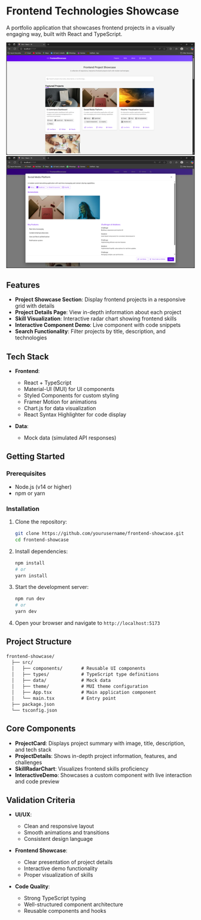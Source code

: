 # Frontend Technologies Showcase

A portfolio application that showcases frontend projects in a visually engaging way, built with React and TypeScript.

![Project Demo Screenshot 1](image.png)
![Project Demo Screenshot 2](image-1.png)

## Features

- **Project Showcase Section**: Display frontend projects in a responsive grid with details
- **Project Details Page**: View in-depth information about each project
- **Skill Visualization**: Interactive radar chart showing frontend skills
- **Interactive Component Demo**: Live component with code snippets
- **Search Functionality**: Filter projects by title, description, and technologies

## Tech Stack

- **Frontend**:

  - React + TypeScript
  - Material-UI (MUI) for UI components
  - Styled Components for custom styling
  - Framer Motion for animations
  - Chart.js for data visualization
  - React Syntax Highlighter for code display

- **Data**:
  - Mock data (simulated API responses)

## Getting Started

### Prerequisites

- Node.js (v14 or higher)
- npm or yarn

### Installation

1. Clone the repository:

   ```bash
   git clone https://github.com/yourusername/frontend-showcase.git
   cd frontend-showcase
   ```

2. Install dependencies:

   ```bash
   npm install
   # or
   yarn install
   ```

3. Start the development server:

   ```bash
   npm run dev
   # or
   yarn dev
   ```

4. Open your browser and navigate to `http://localhost:5173`

## Project Structure

```
frontend-showcase/
  ├── src/
  │   ├── components/       # Reusable UI components
  │   ├── types/            # TypeScript type definitions
  │   ├── data/             # Mock data
  │   ├── theme/            # MUI theme configuration
  │   ├── App.tsx           # Main application component
  │   └── main.tsx          # Entry point
  ├── package.json
  └── tsconfig.json
```

## Core Components

- **ProjectCard**: Displays project summary with image, title, description, and tech stack
- **ProjectDetails**: Shows in-depth project information, features, and challenges
- **SkillRadarChart**: Visualizes frontend skills proficiency
- **InteractiveDemo**: Showcases a custom component with live interaction and code preview

## Validation Criteria

- **UI/UX**:

  - Clean and responsive layout
  - Smooth animations and transitions
  - Consistent design language

- **Frontend Showcase**:

  - Clear presentation of project details
  - Interactive demo functionality
  - Proper visualization of skills

- **Code Quality**:
  - Strong TypeScript typing
  - Well-structured component architecture
  - Reusable components and hooks
